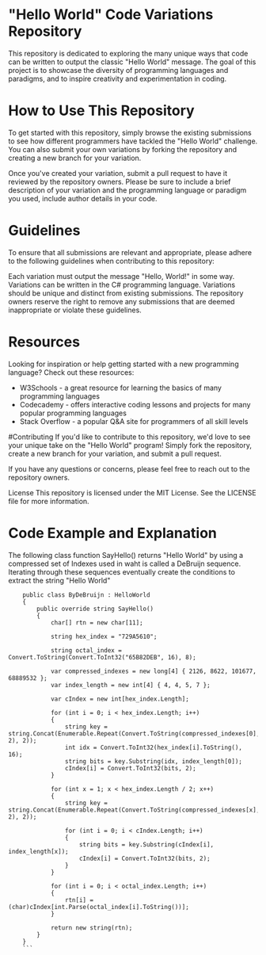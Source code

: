 # "Hello World" Code Variations Repository
This repository is dedicated to exploring the many unique ways that code can be written to output the classic "Hello World" message. The goal of this project is to showcase the diversity of programming languages and paradigms, and to inspire creativity and experimentation in coding.

# How to Use This Repository
To get started with this repository, simply browse the existing submissions to see how different programmers have tackled the "Hello World" challenge. You can also submit your own variations by forking the repository and creating a new branch for your variation.

Once you've created your variation, submit a pull request to have it reviewed by the repository owners. Please be sure to include a brief description of your variation and the programming language or paradigm you used, include author details in your code.

# Guidelines
To ensure that all submissions are relevant and appropriate, please adhere to the following guidelines when contributing to this repository:

Each variation must output the message "Hello, World!" in some way.
Variations can be written in the C# programming language.
Variations should be unique and distinct from existing submissions.
The repository owners reserve the right to remove any submissions that are deemed inappropriate or violate these guidelines.

# Resources
Looking for inspiration or help getting started with a new programming language? Check out these resources:

* W3Schools - a great resource for learning the basics of many programming languages
* Codecademy - offers interactive coding lessons and projects for many popular programming languages
* Stack Overflow - a popular Q&A site for programmers of all skill levels

#Contributing
If you'd like to contribute to this repository, we'd love to see your unique take on the "Hello World" program! Simply fork the repository, create a new branch for your variation, and submit a pull request.

If you have any questions or concerns, please feel free to reach out to the repository owners.

License
This repository is licensed under the MIT License. See the LICENSE file for more information.

# Code Example and Explanation
The following class function SayHello() returns "Hello World" by using a compressed set of Indexes used in waht is called a DeBruijn sequence. Iterating through these sequences eventually create the conditions to extract the string "Hello World"


```
    public class ByDeBruijn : HelloWorld
    {
        public override string SayHello()
        {
            char[] rtn = new char[11];

            string hex_index = "729A5610";

            string octal_index = Convert.ToString(Convert.ToInt32("65B82DEB", 16), 8);

            var compressed_indexes = new long[4] { 2126, 8622, 101677, 68889532 };
            var index_length = new int[4] { 4, 4, 5, 7 };

            var cIndex = new int[hex_index.Length];

            for (int i = 0; i < hex_index.Length; i++)
            {
                string key = string.Concat(Enumerable.Repeat(Convert.ToString(compressed_indexes[0], 2), 2));
                int idx = Convert.ToInt32(hex_index[i].ToString(), 16);
                string bits = key.Substring(idx, index_length[0]);
                cIndex[i] = Convert.ToInt32(bits, 2);
            }

            for (int x = 1; x < hex_index.Length / 2; x++)
            {
                string key = string.Concat(Enumerable.Repeat(Convert.ToString(compressed_indexes[x], 2), 2));

                for (int i = 0; i < cIndex.Length; i++)
                {
                    string bits = key.Substring(cIndex[i], index_length[x]);
                    cIndex[i] = Convert.ToInt32(bits, 2);
                }
            }

            for (int i = 0; i < octal_index.Length; i++)
            {
                rtn[i] = (char)cIndex[int.Parse(octal_index[i].ToString())];
            }

            return new string(rtn);
        }
    }
    ```
